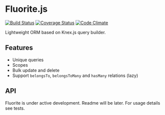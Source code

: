 # Fluorite.js
[![Build Status](https://travis-ci.org/pldin601/Fluorite.js.svg?branch=master)](https://travis-ci.org/pldin601/Fluorite.js)
[![Coverage Status](https://coveralls.io/repos/github/pldin601/Fluorite.js/badge.svg?branch=master)](https://coveralls.io/github/pldin601/Fluorite.js?branch=master)
[![Code Climate](https://codeclimate.com/github/pldin601/Fluorite.js/badges/gpa.svg)](https://codeclimate.com/github/pldin601/Fluorite.js)


Lightweight ORM based on Knex.js query builder.

## Features
* Unique queries
* Scopes
* Bulk update and delete
* Support `belongsTo`, `belongsToMany` and `hasMany` relations (lazy)

## API
Fluorite is under active development.
Readme will be later.
For usage details see tests.
